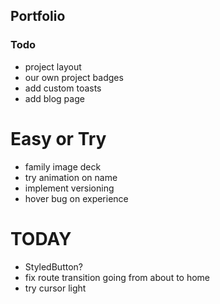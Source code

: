 ## Portfolio

### Todo

- project layout
- our own project badges
- add custom toasts
- add blog page

# Easy or Try

- family image deck
- try animation on name
- implement versioning
- hover bug on experience

# TODAY

- StyledButton?
- fix route transition going from about to home
- try cursor light
